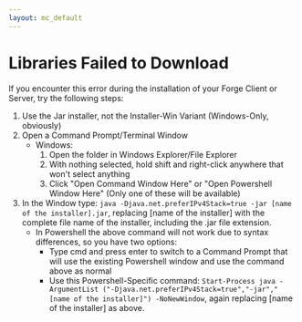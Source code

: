```yaml
---
layout: mc_default
---
```

# Libraries Failed to Download

If you encounter this error during the installation of your Forge Client or Server, try the following steps:

1. Use the Jar installer, not the Installer-Win Variant (Windows-Only, obviously)
2. Open a Command Prompt/Terminal Window
    * Windows:
        1. Open the folder in Windows Explorer/File Explorer
        2. With nothing selected, hold shift and right-click anywhere that won't select anything
        3. Click "Open Command Window Here" or "Open Powershell Window Here" (Only one of these will be available)
3. In the Window type: `java -Djava.net.preferIPv4Stack=true -jar [name of the installer].jar`, replacing [name of the installer] with the complete file name of the installer, including the .jar file extension.
    * In Powershell the above command will not work due to syntax differences, so you have two options:
        * Type cmd and press enter to switch to a Command Prompt that will use the existing Powershell window and use the command above as normal
        * Use this Powershell-Specific command: `Start-Process java -ArgumentList ("-Djava.net.preferIPv4Stack=true","-jar","[name of the installer]") -NoNewWindow`, again replacing [name of the installer] as above.
